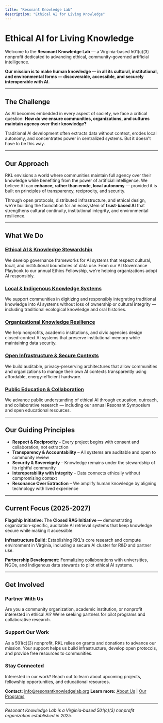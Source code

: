 ```yaml
---
title: "Resonant Knowledge Lab"
description: "Ethical AI for Living Knowledge"
---
```


# Ethical AI for Living Knowledge

Welcome to the **Resonant Knowledge Lab** — a Virginia-based 501(c)(3) nonprofit dedicated to advancing ethical, community-governed artificial intelligence.

**Our mission is to make human knowledge — in all its cultural, institutional, and environmental forms — discoverable, accessible, and securely interoperable with AI.**

---

## The Challenge

As AI becomes embedded in every aspect of society, we face a critical question: **How do we ensure communities, organizations, and cultures maintain agency over their knowledge?**

Traditional AI development often extracts data without context, erodes local autonomy, and concentrates power in centralized systems. But it doesn't have to be this way.

---

## Our Approach

RKL envisions a world where communities maintain full agency over their knowledge while benefiting from the power of artificial intelligence. We believe AI can **enhance, rather than erode, local autonomy** — provided it is built on principles of transparency, reciprocity, and security.

Through open protocols, distributed infrastructure, and ethical design, we're building the foundation for an ecosystem of **trust-based AI** that strengthens cultural continuity, institutional integrity, and environmental resilience.

---

## What We Do

### [Ethical AI & Knowledge Stewardship](/programs#ethical-ai)
We develop governance frameworks for AI systems that respect cultural, local, and institutional boundaries of data use. From our AI Governance Playbook to our annual Ethics Fellowship, we're helping organizations adopt AI responsibly.

### [Local & Indigenous Knowledge Systems](/programs#indigenous-knowledge)
We support communities in digitizing and responsibly integrating traditional knowledge into AI systems without loss of ownership or cultural integrity — including traditional ecological knowledge and oral histories.

### [Organizational Knowledge Resilience](/programs#organizational-resilience)
We help nonprofits, academic institutions, and civic agencies design closed-context AI systems that preserve institutional memory while maintaining data security.

### [Open Infrastructure & Secure Contexts](/programs#open-infrastructure)
We build auditable, privacy-preserving architectures that allow communities and organizations to manage their own AI contexts transparently using affordable, energy-efficient hardware.

### [Public Education & Collaboration](/programs#education)
We advance public understanding of ethical AI through education, outreach, and collaborative research — including our annual Resonant Symposium and open educational resources.

---

## Our Guiding Principles

- **Respect & Reciprocity** – Every project begins with consent and collaboration, not extraction
- **Transparency & Accountability** – All systems are auditable and open to community review
- **Security & Sovereignty** – Knowledge remains under the stewardship of its rightful community
- **Interoperability with Integrity** – Data connects ethically without compromising context
- **Resonance Over Extraction** – We amplify human knowledge by aligning technology with lived experience

---

## Current Focus (2025-2027)

**Flagship Initiative:** The **Closed RAG Initiative** — demonstrating organization-specific, auditable AI retrieval systems that keep knowledge secure while making it accessible.

**Infrastructure Build:** Establishing RKL's core research and compute environment in Virginia, including a secure AI cluster for R&D and partner use.

**Partnership Development:** Formalizing collaborations with universities, NGOs, and Indigenous data stewards to pilot ethical AI systems.

---

## Get Involved

### Partner With Us
Are you a community organization, academic institution, or nonprofit interested in ethical AI? We're seeking partners for pilot programs and collaborative research.

### Support Our Work
As a 501(c)(3) nonprofit, RKL relies on grants and donations to advance our mission. Your support helps us build infrastructure, develop open protocols, and provide free resources to communities.

### Stay Connected
Interested in our work? Reach out to learn about upcoming projects, fellowship opportunities, and educational resources.

**Contact:** info@resonantknowledgelab.org
**Learn more:** [About Us](/about) | [Our Programs](/programs)

---

*Resonant Knowledge Lab is a Virginia-based 501(c)(3) nonprofit organization established in 2025.*
